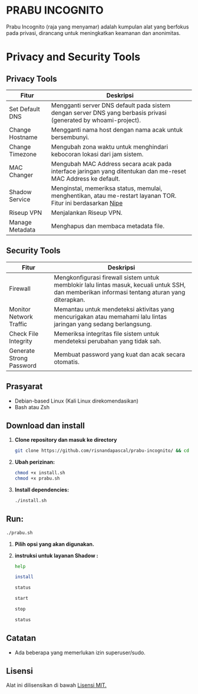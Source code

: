 # PRABU INCOGNITO

Prabu Incognito (raja yang menyamar) adalah kumpulan alat yang berfokus pada privasi, dirancang untuk meningkatkan keamanan dan anonimitas. 

# Privacy and Security Tools

## Privacy Tools
| Fitur                    | Deskripsi                                                                                                       |
|--------------------------|-----------------------------------------------------------------------------------------------------------------|
| Set Default DNS          | Mengganti server DNS default pada sistem dengan server DNS yang berbasis privasi (generated by whoami-project). |
| Change Hostname          | Mengganti nama host dengan nama acak untuk bersembunyi.                                                         |
| Change Timezone          | Mengubah zona waktu untuk menghindari kebocoran lokasi dari jam sistem.                                         |
| MAC Changer              | Mengubah MAC Address secara acak pada interface jaringan yang ditentukan dan me-reset MAC Address ke default.    |
| Shadow Service           | Menginstal, memeriksa status, memulai, menghentikan, atau me-restart layanan TOR. Fitur ini berdasarkan [Nipe](https://github.com/htrgouvea/nipe)                              |
| Riseup VPN               | Menjalankan Riseup VPN.                                                                                        |
| Manage Metadata          | Menghapus dan membaca metadata file.                                                                            |

## Security Tools
| Fitur                    | Deskripsi                                                                                                       |
|--------------------------|-----------------------------------------------------------------------------------------------------------------|
| Firewall                 | Mengkonfigurasi firewall sistem untuk memblokir lalu lintas masuk, kecuali untuk SSH, dan memberikan informasi tentang aturan yang diterapkan. |
| Monitor Network Traffic  | Memantau untuk mendeteksi aktivitas yang mencurigakan atau memahami lalu lintas jaringan yang sedang berlangsung. |
| Check File Integrity     | Memeriksa integritas file sistem untuk mendeteksi perubahan yang tidak sah.                                      |
| Generate Strong Password       | Membuat password yang kuat dan acak secara otomatis.                                                            |


## Prasyarat

- Debian-based Linux (Kali Linux direkomendasikan)
- Bash atau Zsh

## Download dan install

1. **Clone repository dan masuk ke directory**
   ```bash
   git clone https://github.com/risnandapascal/prabu-incognito/ && cd prabu-incognito
   ```
3. **Ubah perizinan:**
   ```bash
   chmod +x install.sh
   chmod +x prabu.sh
   ```
4. **Install dependencies:**
   ```bash
   ./install.sh
   ```
## Run:
   ```bash
   ./prabu.sh
   ```
1. **Pilih opsi yang akan digunakan.**

2. **instruksi untuk layanan Shadow :**
   ```bash
   help
   ```
   ```bash
   install
   ```
   ```bash
   status
   ```
   ```bash
   start
   ```
   ```bash
   stop
   ```
   ```bash
   status
   ```

## Catatan
- Ada beberapa yang memerlukan izin superuser/sudo.

## Lisensi
Alat ini dilisensikan di bawah  <a href="LICENSE.md">Lisensi MIT.</a>